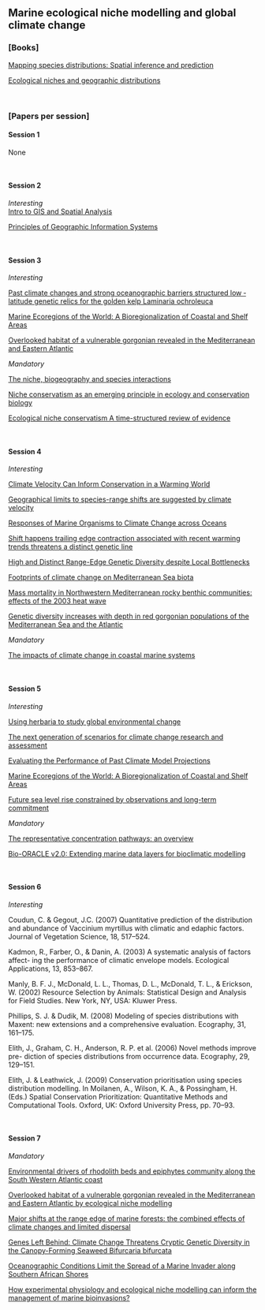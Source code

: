 ## Marine ecological niche modelling and global climate change
### [Books]

[Mapping species distributions: Spatial inference and prediction](https://www.dropbox.com/s/cue2jsc7jiv4zxl/Mapping%20species%20distributions%20Spatial%20inference%20and%20prediction.pdf?dl=0)<br>

[Ecological niches and geographic distributions](https://www.dropbox.com/s/hfvawmuy6pst2ws/Ecological%20niches%20and%20geographic%20distributions.pdf?dl=0)

<br>

### [Papers per session]

#### Session 1

None

<br>

#### Session 2

*Interesting* <br>
[Intro to GIS and Spatial Analysis](https://mgimond.github.io/Spatial/index.html)

[Principles of Geographic Information Systems](https://www.dropbox.com/s/tx6lew1223zochl/Principles%20of%20Geographic%20Information%20Systems.pdf?dl=0)

<br>

#### Session 3

*Interesting* <br>

[Past climate changes and strong oceanographic barriers structured low ‐ latitude genetic relics for the golden kelp Laminaria ochroleuca](https://www.dropbox.com/s/rcnduw7bluip8gk/Past%20climate%20changes%20and%20strong%20oceanographic%20barriers.pdf?dl=0)

[Marine Ecoregions of the World: A Bioregionalization of Coastal and Shelf Areas](https://www.dropbox.com/s/6zjtzv9u39i2yvp/Spalding%20et%20al.%20-%202007%20-%20Marine%20Ecoregions%20of%20the%20World%20A%20Bioregionalization%20of%20Coastal%20and%20Shelf%20Areas.pdf?dl=0)

[Overlooked habitat of a vulnerable gorgonian revealed in the Mediterranean and Eastern Atlantic](https://www.dropbox.com/s/r7fq4mijvlibpcs/Overlooked%20habitat%20of%20a%20vulnerable%20gorgonian%20revealed%20in%20the%20Mediterranean%20and%20Eastern%20Atlantic.pdf?dl=0)

*Mandatory* <br>

[The niche, biogeography and species interactions](https://www.dropbox.com/s/q8m4icftsp44ya8/The%20niche%2C%20biogeography%20and%20species%20interactions.pdf?dl=0)

[Niche conservatism as an emerging principle in ecology and conservation biology](https://www.dropbox.com/s/0cqg71zhbmrwg4l/Niche%20conservatism%20as%20an%20emerging%20principle%20in%20ecology%20and%20conservation%20biology.pdf?dl=0)

[Ecological niche conservatism A time-structured review of evidence](https://www.dropbox.com/s/a506fytrrwu70zl/Ecological%20niche%20conservatism%20A%20time-structured%20review%20of%20evidence.pdf?dl=0)

<br>

#### Session 4

*Interesting* <br>

[Climate Velocity Can Inform Conservation in a Warming World](https://www.dropbox.com/s/0yzov48fedxy8js/Climate%20Velocity%20Can%20Inform%20Conservation%20in%20a%20Warming%20World.pdf?dl=0)

[Geographical limits to species-range shifts are suggested by climate velocity](https://www.dropbox.com/s/6hymou28bra7cm9/Geographical%20limits%20to%20species-range%20shifts%20are%20suggested%20by%20climate%20velocity.pdf?dl=0)

[Responses of Marine Organisms to Climate Change across Oceans](https://www.dropbox.com/s/c71m6hgyyfrex60/Responses%20of%20Marine%20Organisms%20to%20Climate%20Change%20across%20Oceans.pdf?dl=0)

[Shift happens trailing edge contraction associated with recent warming trends threatens a distinct genetic line](https://www.dropbox.com/s/j0s5w98931cpbou/Shift%20happens%20trailing%20edge%20contraction%20associated%20with%20recent%20warming%20trends%20threatens%20a%20distinct%20genetic%20line.pdf?dl=0)

[High and Distinct Range-Edge Genetic Diversity despite Local Bottlenecks](https://www.dropbox.com/s/33a0q8gt7dp1sdp/High%20and%20Distinct%20Range-Edge%20Genetic%20Diversity%20despite%20Local%20Bottlenecks.pdf?dl=0)

[Footprints of climate change on Mediterranean Sea biota](https://www.dropbox.com/s/ta2pgnhuec446mw/Footprints%20of%20climate%20change%20on%20Mediterranean%20Sea%20biota.pdf?dl=0)

[Mass mortality in Northwestern Mediterranean rocky benthic communities: effects of the 2003 heat wave](https://www.dropbox.com/s/r8sfjgov4p3j04c/Mass%20mortality%20in%20Northwestern%20Mediterranean%20rocky%20benthic%20communities%20-%20effects%20of%20the%202003%20heat%20wave.pdf?dl=0)

[Genetic diversity increases with depth in red gorgonian populations of the Mediterranean Sea and the Atlantic](https://www.dropbox.com/s/08y4c4ngr975s8l/Genetic%20diversity%20increases%20with%20depth%20in%20red%20gorgonian%20populations%20of%20the%20Mediterranean%20Sea%20and%20the%20Atlan.pdf?dl=0)

*Mandatory* <br>

[The impacts of climate change in coastal marine systems](https://www.dropbox.com/s/5a33orukdfuryom/The%20impacts%20of%20climate%20change%20in%20coastal%20marine%20systems.pdf?dl=0)

<br>

#### Session 5

*Interesting* <br>

[Using herbaria to study global environmental change](https://www.dropbox.com/s/71xc3ho5kb8r5se/Using%20herbaria%20to%20study%20global%20environmental%20change.pdf?dl=0)

[The next generation of scenarios for climate change research and assessment](https://www.dropbox.com/s/b23frxqrwbwe3b1/The%20next%20generation%20of%20scenarios%20for%20climate%20change%20research%20and%20assessment.pdf?dl=0)<br>

[Evaluating the Performance of Past Climate Model Projections](https://www.dropbox.com/s/r0ijrgfagdvawqo/Evaluating%20the%20Performance%20of%20Past%20Climate%20Model%20Projections.pdf?dl=0)

[Marine Ecoregions of the World: A Bioregionalization of Coastal and Shelf Areas](https://www.dropbox.com/s/6zjtzv9u39i2yvp/Spalding%20et%20al.%20-%202007%20-%20Marine%20Ecoregions%20of%20the%20World%20A%20Bioregionalization%20of%20Coastal%20and%20Shelf%20Areas.pdf?dl=0)

[Future sea level rise constrained by observations and long-term commitment](https://www.dropbox.com/s/jcvh0sr4epvmhrg/Future%20sea%20level%20rise%20constrained%20by%20observations%20and%20long-term%20commitment.pdf?dl=0)

*Mandatory* <br>

[The representative concentration pathways: an overview](https://www.dropbox.com/s/w7jls9xwyhmrbtg/The%20representative%20concentration%20pathways%2C%20an%20overview.pdf?dl=0)

[Bio-ORACLE v2.0: Extending marine data layers for bioclimatic modelling](https://www.dropbox.com/s/smo6ziwjbez08au/Assis%20et%20al.%20-%202017%20-%20Bio-ORACLE%20v2.0%20Extending%20marine%20data%20layers%20for%20bioclimatic%20modelling.pdf?dl=0)

<br>

#### Session 6

*Interesting* <br>

Coudun, C. & Gegout, J.C. (2007) Quantitative prediction of the distribution and abundance of Vaccinium myrtillus with climatic and edaphic factors. Journal of Vegetation Science, 18, 517–524.

Kadmon, R., Farber, O., & Danin, A. (2003) A systematic analysis of factors affect- ing the performance of climatic envelope models. Ecological Applications, 13, 853–867.

Manly, B. F. J., McDonald, L. L., Thomas, D. L., McDonald, T. L., & Erickson, W. (2002) Resource Selection by Animals: Statistical Design and Analysis for Field Studies. New York, NY, USA: Kluwer Press.

Phillips, S. J. & Dudik, M. (2008) Modeling of species distributions with Maxent: new extensions and a comprehensive evaluation. Ecography, 31, 161–175.

Elith, J., Graham, C. H., Anderson, R. P. et al. (2006) Novel methods improve pre- diction of species distributions from occurrence data. Ecography, 29, 129–151.

Elith, J. & Leathwick, J. (2009) Conservation prioritisation using species distribution
modelling. In Moilanen, A., Wilson, K. A., & Possingham, H. (Eds.) Spatial Conservation Prioritization: Quantitative Methods and Computational Tools. Oxford, UK: Oxford University Press, pp. 70–93.

<br>

#### Session 7

*Mandatory* <br>

[Environmental drivers of rhodolith beds and epiphytes community along the South Western Atlantic coast](https://www.dropbox.com/s/519bhfomge0qgsz/Carvalho%20et%20al.%20-%202019%20-%20Environmental%20drivers%20of%20rhodolith%20beds%20and%20epiphytes%20community%20along%20the%20South%20Western%20Atlantic%20coast.pdf?dl=0)

[Overlooked habitat of a vulnerable gorgonian revealed in the Mediterranean and Eastern Atlantic by ecological niche modelling](https://www.dropbox.com/s/fozv0wp23teqof8/Boavida%20et%20al.%20-%202016%20-%20Overlooked%20habitat%20of%20a%20vulnerable%20gorgonian%20revealed%20in%20the%20Mediterranean%20and%20Eastern%20Atlantic%20by%20ecological%20ni.pdf?dl=0)

[Major shifts at the range edge of marine forests: the combined effects of climate changes and limited dispersal](https://www.dropbox.com/s/ozwbrh1eiod17n1/Assis%20et%20al.%20-%202017%20-%20Major%20shifts%20at%20the%20range%20edge%20of%20marine%20forests%20the%20combined%20effects%20of%20climate%20changes%20and%20limited%20dispersal.pdf?dl=0)

[Genes Left Behind: Climate Change Threatens Cryptic Genetic Diversity in the Canopy-Forming Seaweed Bifurcaria bifurcata](https://www.dropbox.com/s/w0sd15b1kilglo8/Neiva%20et%20al.%20-%202015%20-%20Genes%20Left%20Behind%20Climate%20Change%20Threatens%20Cryptic%20Genetic%20Diversity%20in%20the%20Canopy-Forming%20Seaweed%20Bifurcaria%20bifu.pdf?dl=0)

[Oceanographic Conditions Limit the Spread of a Marine Invader along Southern African Shores](https://www.dropbox.com/s/d23uxx8c0tmp3g7/Assis%20et%20al.%20-%202015%20-%20Oceanographic%20Conditions%20Limit%20the%20Spread%20of%20a%20Marine%20Invader%20along%20Southern%20African%20Shores.pdf?dl=0)

[How experimental physiology and ecological niche modelling can inform the management of marine bioinvasions?](https://www.dropbox.com/s/08hb8je2jb7xyj1/Koerich%20et%20al.%20-%202019%20-%20How%20experimental%20physiology%20and%20ecological%20niche%20modelling%20can%20inform%20the%20management%20of%20marine%20bioinvasions.pdf?dl=0)

